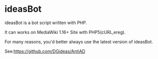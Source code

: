 ideasBot
========

 ideasBot is a bot script written with PHP.
 
 It can works on MediaWiki 1.16+ Site with PHP5(cURL,ereg).
 
 For many reasons, you'd better always use the latest version of ideasBot.

See:https://github.com/DGideas/AntiAD
